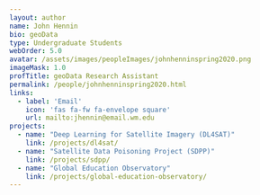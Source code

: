 ```yaml
---
layout: author
name: John Hennin
bio: geoData
type: Undergraduate Students
webOrder: 5.0
avatar: /assets/images/peopleImages/johnhenninspring2020.png
imageMask: 1.0
profTitle: geoData Research Assistant
permalink: /people/johnhenninspring2020.html 
links:
  - label: 'Email'
    icon: 'fas fa-fw fa-envelope square'
    url: mailto:jhennin@email.wm.edu
projects:
  - name: "Deep Learning for Satellite Imagery (DL4SAT)"
    link: /projects/dl4sat/
  - name: "Satellite Data Poisoning Project (SDPP)"
    link: /projects/sdpp/
  - name: "Global Education Observatory"
    link: /projects/global-education-observatory/
---
```

